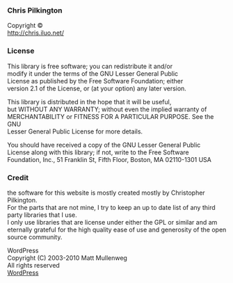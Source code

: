 ### Chris Pilkington  
Copyright ©  
http://chris.iluo.net/ 

### License

This library is free software; you can redistribute it and/or  
modify it under the terms of the GNU Lesser General Public  
License as published by the Free Software Foundation; either  
version 2.1 of the License, or (at your option) any later version. 

This library is distributed in the hope that it will be useful,  
but WITHOUT ANY WARRANTY; without even the implied warranty of  
MERCHANTABILITY or FITNESS FOR A PARTICULAR PURPOSE. See the GNU  
Lesser General Public License for more details. 

You should have received a copy of the GNU Lesser General Public  
License along with this library; if not, write to the Free Software  
Foundation, Inc., 51 Franklin St, Fifth Floor, Boston, MA 02110-1301 USA  


### Credit

the software for this website is mostly created mostly by Christopher Pilkington.   
For the parts that are not mine, I try to keep an up to date list of any third party libraries that I use.   
I only use libraries that are license under either the GPL or similar and am eternally grateful for the high quality ease of use and generosity of the open source community. 

WordPress  
Copyright (C) 2003-2010 Matt Mullenweg  
All rights reserved  
[WordPress][1]

 [1]: http://www.wordpress.org/
 
